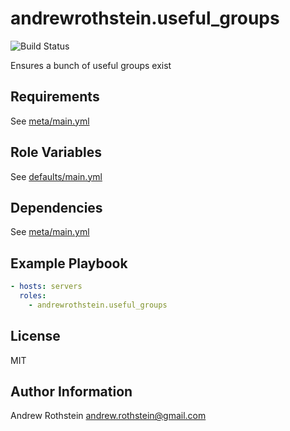 andrewrothstein.useful_groups
========================
![Build Status](https://github.com/andrewrothstein/ansible-useful_groups/actions/workflows/build.yml/badge.svg)

Ensures a bunch of useful groups exist

Requirements
------------

See [meta/main.yml](meta/main.yml)

Role Variables
--------------

See [defaults/main.yml](defaults/main.yml)

Dependencies
------------

See [meta/main.yml](meta/main.yml)

Example Playbook
----------------

```yml
- hosts: servers
  roles:
    - andrewrothstein.useful_groups
```

License
-------

MIT

Author Information
------------------

Andrew Rothstein <andrew.rothstein@gmail.com>
